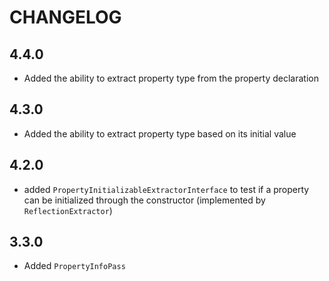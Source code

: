 CHANGELOG
=========

4.4.0
-----

* Added the ability to extract property type from the property declaration

4.3.0
-----

* Added the ability to extract property type based on its initial value

4.2.0
-----

* added `PropertyInitializableExtractorInterface` to test if a property can be initialized through the constructor (implemented by `ReflectionExtractor`)

3.3.0
-----

* Added `PropertyInfoPass`
